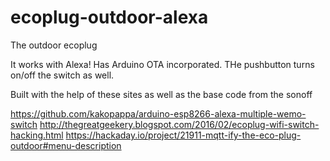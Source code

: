 # ecoplug-outdoor-alexa
The outdoor ecoplug

It works with Alexa! Has Arduino OTA incorporated. THe pushbutton turns on/off the switch as well.

Built with the help of these sites as well as the base code from the sonoff

https://github.com/kakopappa/arduino-esp8266-alexa-multiple-wemo-switch
http://thegreatgeekery.blogspot.com/2016/02/ecoplug-wifi-switch-hacking.html 
https://hackaday.io/project/21911-mqtt-ify-the-eco-plug-outdoor#menu-description

